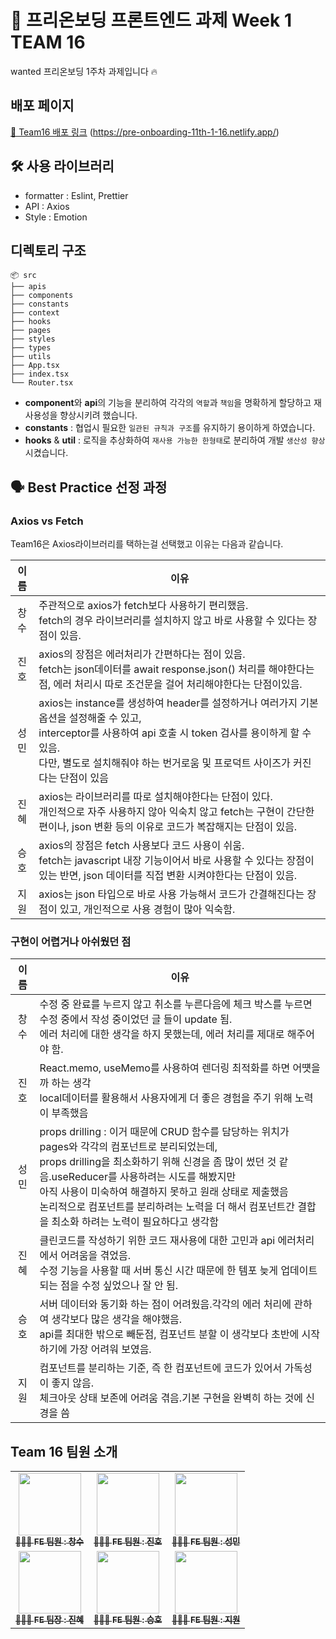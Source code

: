 # 🌱 프리온보딩 프론트엔드 과제 Week 1 TEAM 16

wanted 프리온보딩 1주차 과제입니다 🔥

## 배포 페이지

[🎉 Team16 배포 링크]()
(https://pre-onboarding-11th-1-16.netlify.app/)

## 🛠️ 사용 라이브러리

- formatter : Eslint, Prettier
- API : Axios
- Style : Emotion

## 디렉토리 구조

```
📦 src
├── apis
├── components
├── constants
├── context
├── hooks
├── pages
├── styles
├── types
├── utils
├── App.tsx
├── index.tsx
└── Router.tsx
```

- **component**와 **api**의 기능을 분리하여 각각의 `역할`과 `책임`을 명확하게 할당하고 재사용성을 향상시키려 했습니다.
- **constants** : 협업시 필요한 `일관된 규칙과 구조`를 유지하기 용이하게 하였습니다.
- **hooks** & **util** : 로직을 추상화하여 `재사용 가능한 한형태`로 분리하여 개발 `생산성 향상`시켰습니다.

## 🗣️ Best Practice 선정 과정

### Axios vs Fetch

Team16은 Axios라이브러리를 택하는걸 선택했고 이유는 다음과 같습니다.

| 이름 | 이유                                                                                                                                                                                                                                                    |
| :--: | ------------------------------------------------------------------------------------------------------------------------------------------------------------------------------------------------------------------------------------------------------- |
| 창수 | 주관적으로 axios가 fetch보다 사용하기 편리했음.<br />fetch의 경우 라이브러리를 설치하지 않고 바로 사용할 수 있다는 장점이 있음.                                                                                                                         |
| 진호 | axios의 장점은 에러처리가 간편하다는 점이 있음.<br />fetch는 json데이터를 await response.json() 처리를 해야한다는 점, 에러 처리시 따로 조건문을 걸어 처리해야한다는 단점이있음.                                                                         |
| 성민 | axios는 instance를 생성하여 header를 설정하거나 여러가지 기본 옵션을 설정해줄 수 있고,<br /> interceptor를 사용하여 api 호출 시 token 검사를 용이하게 할 수 있음. <br />다만, 별도로 설치해줘야 하는 번거로움 및 프로덕트 사이즈가 커진다는 단점이 있음 |
| 진혜 | axios는 라이브러리를 따로 설치해야한다는 단점이 있다.<br />개인적으로 자주 사용하지 않아 익숙치 않고 fetch는 구현이 간단한 편이나, json 변환 등의 이유로 코드가 복잡해지는 단점이 있음.                                                                 |
| 승호 | axios의 장점은 fetch 사용보다 코드 사용이 쉬움.<br />fetch는 javascript 내장 기능이어서 바로 사용할 수 있다는 장점이 있는 반면, json 데이터를 직접 변환 시켜야한다는 단점이 있음.                                                                       |
| 지원 | axios는 json 타입으로 바로 사용 가능해서 코드가 간결해진다는 장점이 있고, 개인적으로 사용 경험이 많아 익숙함.                                                                                                                                           |

### 구현이 어렵거나 아쉬웠던 점

| 이름 | 이유                                                                                                                                                                                                                                                                                                                                                                                     |
| :--: | ---------------------------------------------------------------------------------------------------------------------------------------------------------------------------------------------------------------------------------------------------------------------------------------------------------------------------------------------------------------------------------------- |
| 창수 | 수정 중 완료를 누르지 않고 취소를 누른다음에 체크 박스를 누르면 수정 중에서 작성 중이었던 글 들이 update 됨.<br />에러 처리에 대한 생각을 하지 못했는데, 에러 처리를 제대로 해주어야 함.                                                                                                                                                                                                 |
| 진호 | React.memo, useMemo를 사용하여 렌더링 최적화를 하면 어떗을까 하는 생각<br />local데이터를 활용해서 사용자에게 더 좋은 경험을 주기 위해 노력 이 부족했음                                                                                                                                                                                                                                  |
| 성민 | props drilling : 이거 때문에 CRUD 함수를 담당하는 위치가 pages와 각각의 컴포넌트로 분리되었는데,<br /> props drilling을 최소화하기 위해 신경을 좀 많이 썼던 것 같음.useReducer를 사용하려는 시도를 해봤지만<br />아직 사용이 미숙하여 해결하지 못하고 원래 상태로 제출했음<br />논리적으로 컴포넌트를 분리하려는 노력을 더 해서 컴포넌트간 결합을 최소화 하려는 노력이 필요하다고 생각함 |
| 진혜 | 클린코드를 작성하기 위한 코드 재사용에 대한 고민과 api 에러처리에서 어려움을 겪었음.<br />수정 기능을 사용할 때 서버 통신 시간 때문에 한 템포 늦게 업데이트 되는 점을 수정 싶었으나 잘 안 됨.                                                                                                                                                                                            |
| 승호 | 서버 데이터와 동기화 하는 점이 어려웠음.각각의 에러 처리에 관하여 생각보다 많은 생각을 해야했음.<br />api를 최대한 밖으로 빼둔점, 컴포넌트 분할 이 생각보다 초반에 시작하기에 가장 어려워 보였음.                                                                                                                                                                                        |
| 지원 | 컴포넌트를 분리하는 기준, 즉 한 컴포넌트에 코드가 있어서 가독성이 좋지 않음. <br />체크아웃 상태 보존에 어려움 겪음.기본 구현을 완벽히 하는 것에 신경을 씀                                                                                                                                                                                                                               |

## **Team 16 팀원 소개**

<table>
  <tbody>
    <tr>
      <td align="center"><a href="https://github.com/scs0209"><img src="https://github.com/jsdmas/jsdmas.github.io/assets/105098581/e237b4f3-26f3-4a37-8818-86787f5d858b" width="100px" alt=""/><br /><sub><b>🙎🏻‍♂️ FE 팀원 : 창수 </b></sub></a><br /></td>
      <td align="center"><a href="https://github.com/jsdmas"><img src="https://avatars.githubusercontent.com/u/105098581?s=400&v=4" width="100px;" alt=""/><br /><sub><b>🙎🏻‍♂️ FE 팀원 : 진호</b></sub></a><br /></td>
      <td align="center"><a href="https://github.com/seongminn"><img src="https://github.com/jsdmas/jsdmas.github.io/assets/105098581/3fdd5b88-e4ba-412b-a89e-b71694c153f7" width="100px;" alt=""/><br /><sub><b>🙎🏻‍♂️ FE 팀원 : 성민</b></sub></a><br /></td>
     <tr/>
      <td align="center"><a href="https://github.com/sjerry-kim"><img src="https://github.com/sjerry-kim/Portfolio_Academy_ARCO/assets/112137364/23130bde-b5ff-48c3-bfd9-45a1e8bebe07" width="100px;" alt=""/><br /><sub><b>🙎🏻‍♀️ FE 팀장 : 진혜</b></sub></a><br /></td>
      <td align="center"><a href="https://github.com/seunghowhite"><img src="https://avatars.githubusercontent.com/u/105100315?v=4" width="100px;" alt=""/><br /><sub><b>🙎🏻‍♂️ FE 팀원 : 승호</b></sub></a><br /></td>
      <td align="center"><a href="https://github.com/jioneee"><img src="https://github.com/jsdmas/jsdmas.github.io/assets/105098581/11d05a3a-57b2-4ae0-96b3-747b557ff6be" width="100px;" alt=""/><br /><sub><b>🙎🏻‍♀️ FE 팀원 : 지원</b></sub></a><br /></td>
    </tr>
  </tbody>
</table>

<br/>
